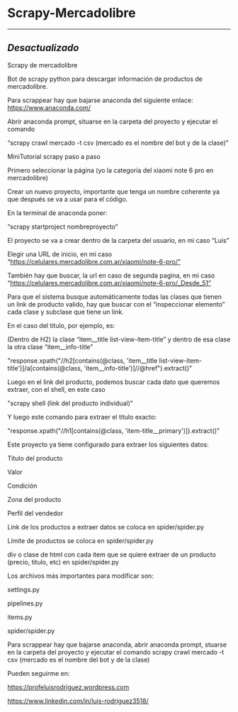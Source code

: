 # Scrapy-Mercadolibre
---------------------------------
*Desactualizado*
---------------------------------
Scrapy de mercadolibre

Bot de scrapy python para descargar información de productos de mercadolibre.

Para scrappear hay que bajarse anaconda del siguiente enlace: https://www.anaconda.com/

 Abrir anaconda prompt, situarse en la carpeta del proyecto y ejecutar el comando
 
“scrapy crawl mercado -t csv (mercado es el nombre del bot y de la clase)”



MiniTutorial scrapy paso a paso

Primero seleccionar la página (yo la categoría del xiaomi note 6 pro en mercadolibre)

Crear un nuevo proyecto, importante que tenga un nombre coherente ya que después se va a usar para el código.

En la terminal de anaconda poner:

“scrapy startproject nombreproyecto”

El proyecto se va a crear dentro de la carpeta del usuario, en mi caso “Luis”

Elegir una URL de inicio, en mi caso “https://celulares.mercadolibre.com.ar/xiaomi/note-6-pro/”

También hay que buscar, la url en caso de segunda pagina, en mi caso “https://celulares.mercadolibre.com.ar/xiaomi/note-6-pro/_Desde_51”


Para que el sistema busque automáticamente todas las clases que tienen un link de producto valido, hay que buscar con el “inspeccionar elemento” cada clase y subclase que tiene un link.

En el caso del titulo, por ejemplo, es:

(Dentro de H2) la clase “item__title list-view-item-title” y dentro de esa clase la otra clase “item__info-title”

"response.xpath("//h2[contains(@class, 'item__title list-view-item-title')]/a[contains(@class, 'item__info-title')]//@href").extract()"

Luego en el link del producto, podemos buscar cada dato que queremos extraer, con el shell, en este caso

"scrapy shell (link del producto individual)"

Y luego este comando para extraer el titulo exacto:

"response.xpath("//h1[contains(@class, 'item-title__primary')]).extract()"


Este proyecto ya tiene configurado para extraer los siguientes datos:

Título del producto

Valor

Condición

Zona del producto

Perfil del vendedor


Link de los productos a extraer datos se coloca en spider/spider.py

Límite de productos se coloca en spider/spider.py

div o clase de html con cada item que se quiere extraer de un producto (precio, titulo, etc) en spider/spider.py

Los archivos más importantes para modificar son:

settings.py

pipelines.py

items.py

spider/spider.py

Para scrappear hay que bajarse anaconda, abrir anaconda prompt, stuarse en la carpeta del proyecto y ejecutar el comando
scrapy crawl mercado -t csv (mercado es el nombre del bot y de la clase)


Pueden seguirme en:

https://profeluisrodriguez.wordpress.com

https://www.linkedin.com/in/luis-rodriguez3518/
